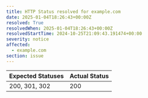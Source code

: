 ```yaml
---
title: HTTP Status resolved for example.com
date: 2025-01-04T18:26:43+00:00Z
resolved: True
resolvedWhen: 2025-01-04T18:26:43+00:00Z
resolvedStartTime: 2024-10-25T21:09:43.191474+00:00
severity: notice
affected:
  - example.com
section: issue
---
```


| Expected Statuses | Actual Status  |
|-------------------|----------------|
| 200, 301, 302 | 200 |
